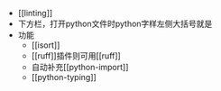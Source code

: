 - [[linting]]
- 下方栏，打开python文件时python字样左侧大括号就是
- 功能
    - [[isort]]
    - [[ruff]]插件则可用[[ruff]]
    - 自动补充[[python-import]]
    - [[python-typing]]